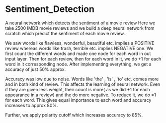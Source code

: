 # Sentiment_Detection
A neural network which detects the sentiment of a movie review 
Here we take 2500 IMDB movie reviews and we build a deep neural network from scratch which predict the sentiment of each movie review.

We saw words like flawless, wonderful, beautiful etc. implies a POSITIVE review whereas words like trash, terrible etc. implies NEGATIVE one.
We first count the different words and made one node for each word in out input layer. Then for each review, then for each word in it, we do +1 for each word in it corresponding node.
After implementing everything, we get a accuracy of just 50% approx.

Accuracy was low due to noise.
Words like 'the' , 'is' , 'to' etc. comes more and in both kind of review. This affects the learning of neural network. 
Even if they are given less weight, their count is more( as we did +1 for each appearance in a review) and the do more negative.
To reduce it, we do =1 for each word. This gives equal importance to each word and accuracy increases to approx 80%. 

Further, we apply polarity cutoff which increases accuracy to 85%.
